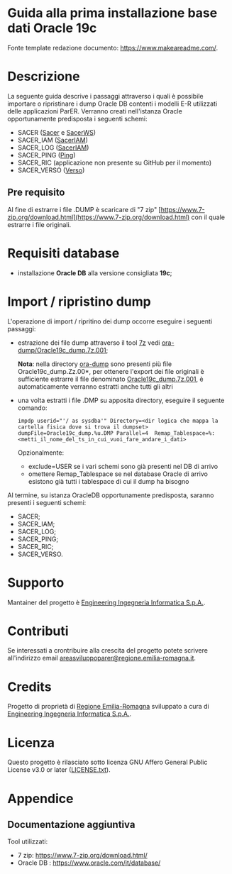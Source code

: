 # Guida alla prima installazione base dati Oracle 19c

Fonte template redazione documento:  https://www.makeareadme.com/.

# Descrizione

La seguente guida descrive i passaggi attraverso i quali è possibile importare o ripristinare i dump Oracle DB contenti i modelli E-R utilizzati delle applicazioni ParER.
Verranno creati nell'istanza Oracle opportunamente predisposta i seguenti schemi:

- SACER ([Sacer](https://github.com/RegioneER/parer-sacer) e [SacerWS](https://github.com/RegioneER/parer-sacerws))
- SACER_IAM ([SacerIAM](https://github.com/RegioneER/parer-sacer-iam))
- SACER_LOG ([SacerIAM](https://github.com/RegioneER/parer-sacer-iam))
- SACER_PING ([Ping](https://github.com/RegioneER/parer-ping))
- SACER_RIC (applicazione non presente su GitHub per il momento)
- SACER_VERSO ([Verso](https://github.com/RegioneER/parer-verso))

## Pre requisito

Al fine di estrarre i file .DUMP è scaricare di "7 zip" [https://www.7-zip.org/download.html](https://www.7-zip.org/download.html) con il quale estrarre i file originali.


# Requisiti database

- installazione **Oracle DB** alla versione consigliata **19c**;

# Import / ripristino dump

L'operazione di import / ripritino dei dump occorre eseguire i seguenti passaggi: 

- estrazione dei file dump attraverso il tool [7z](https://www.7-zip.org/download.html) vedi [ora-dump/Oracle19c_dump.7z.001](ora-dump/Oracle19c_dump.7z.001);
  
  **Nota**: nella directory [ora-dump](ora-dump) sono presenti più file Oracle19c_dump.Zz.00*, per ottenere l'export dei file originali è sufficiente estrarre il file denominato [Oracle19c_dump.7z.001](ora-dump/Oracle19c_dump.7z.001), è automaticamente verranno estratti anche tutti gli altri

- una volta estratti i file .DMP su apposita directory, eseguire il seguente comando: 

  ```
  impdp userid="'/ as sysdba'" Directory=<dir logica che mappa la cartella fisica dove si trova il dumpset>   dumpFile=Oracle19c_dump.%u.DMP Parallel=4  Remap_Tablespace=%:<metti_il_nome_del_ts_in_cui_vuoi_fare_andare_i_dati>  
  ```
  Opzionalmente:  
    - exclude=USER se i vari schemi sono già presenti nel DB di arrivo
    - omettere Remap_Tablespace se nel database Oracle di arrivo esistono già tutti i tablespace di cui il dump ha bisogno 


Al termine, su istanza OracleDB opportunamente predisposta, saranno presenti i seguenti schemi:

- SACER;
- SACER_IAM; 
- SACER_LOG;
- SACER_PING;
- SACER_RIC;
- SACER_VERSO.
  

# Supporto

Mantainer del progetto è [Engineering Ingegneria Informatica S.p.A.](https://www.eng.it/).

# Contributi

Se interessati a crontribuire alla crescita del progetto potete scrivere all'indirizzo email <a href="mailto:areasviluppoparer@regione.emilia-romagna.it">areasviluppoparer@regione.emilia-romagna.it</a>.

# Credits

Progetto di proprietà di [Regione Emilia-Romagna](https://www.regione.emilia-romagna.it/) sviluppato a cura di [Engineering Ingegneria Informatica S.p.A.](https://www.eng.it/).

# Licenza

Questo progetto è rilasciato sotto licenza GNU Affero General Public License v3.0 or later ([LICENSE.txt](LICENSE.txt)).

# Appendice

## Documentazione aggiuntiva

Tool utilizzati: 

* 7 zip: https://www.7-zip.org/download.html/
* Oracle DB : https://www.oracle.com/it/database/